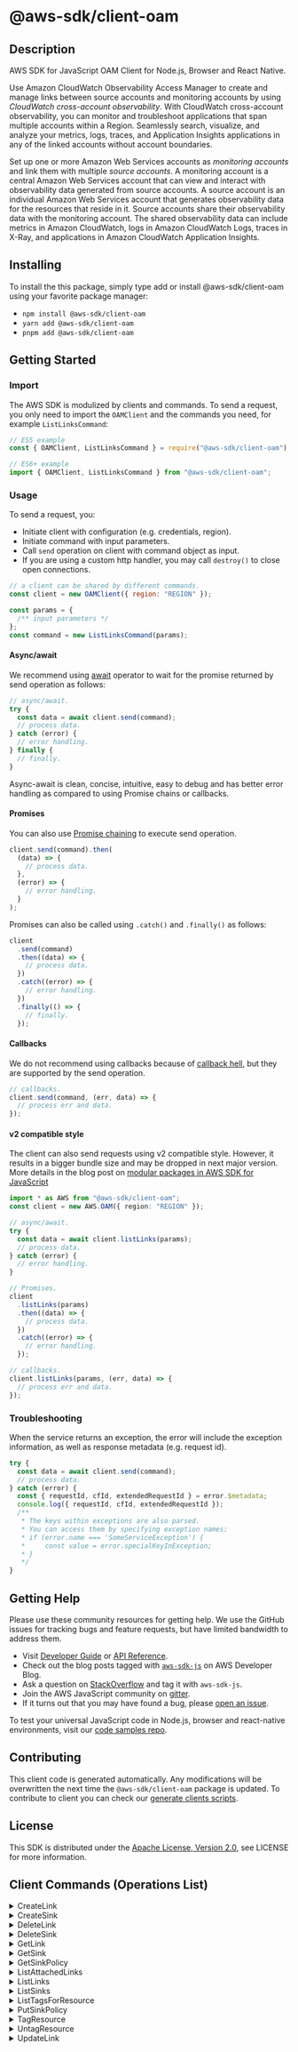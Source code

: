 <!-- generated file, do not edit directly -->

# @aws-sdk/client-oam

## Description

AWS SDK for JavaScript OAM Client for Node.js, Browser and React Native.

<p>Use Amazon CloudWatch Observability Access Manager to create and manage links between source accounts and
monitoring accounts by using <i>CloudWatch cross-account observability</i>. With
CloudWatch cross-account observability, you can monitor and troubleshoot applications that span
multiple accounts within a Region. Seamlessly search, visualize, and analyze your metrics,
logs, traces, and Application Insights applications in any of the linked accounts without account boundaries.</p>
<p>Set up one or more Amazon Web Services accounts as <i>monitoring
accounts</i> and link them with multiple <i>source accounts</i>. A
monitoring account is a central Amazon Web Services account that can view and interact with
observability data generated from source accounts. A source account is an individual Amazon Web Services account that generates observability data for the resources that reside in it.
Source accounts share their observability data with the monitoring account. The shared
observability data can include metrics in Amazon CloudWatch, logs in Amazon CloudWatch Logs, traces in X-Ray, and applications in Amazon CloudWatch Application Insights.</p>

## Installing

To install the this package, simply type add or install @aws-sdk/client-oam
using your favorite package manager:

- `npm install @aws-sdk/client-oam`
- `yarn add @aws-sdk/client-oam`
- `pnpm add @aws-sdk/client-oam`

## Getting Started

### Import

The AWS SDK is modulized by clients and commands.
To send a request, you only need to import the `OAMClient` and
the commands you need, for example `ListLinksCommand`:

```js
// ES5 example
const { OAMClient, ListLinksCommand } = require("@aws-sdk/client-oam");
```

```ts
// ES6+ example
import { OAMClient, ListLinksCommand } from "@aws-sdk/client-oam";
```

### Usage

To send a request, you:

- Initiate client with configuration (e.g. credentials, region).
- Initiate command with input parameters.
- Call `send` operation on client with command object as input.
- If you are using a custom http handler, you may call `destroy()` to close open connections.

```js
// a client can be shared by different commands.
const client = new OAMClient({ region: "REGION" });

const params = {
  /** input parameters */
};
const command = new ListLinksCommand(params);
```

#### Async/await

We recommend using [await](https://developer.mozilla.org/en-US/docs/Web/JavaScript/Reference/Operators/await)
operator to wait for the promise returned by send operation as follows:

```js
// async/await.
try {
  const data = await client.send(command);
  // process data.
} catch (error) {
  // error handling.
} finally {
  // finally.
}
```

Async-await is clean, concise, intuitive, easy to debug and has better error handling
as compared to using Promise chains or callbacks.

#### Promises

You can also use [Promise chaining](https://developer.mozilla.org/en-US/docs/Web/JavaScript/Guide/Using_promises#chaining)
to execute send operation.

```js
client.send(command).then(
  (data) => {
    // process data.
  },
  (error) => {
    // error handling.
  }
);
```

Promises can also be called using `.catch()` and `.finally()` as follows:

```js
client
  .send(command)
  .then((data) => {
    // process data.
  })
  .catch((error) => {
    // error handling.
  })
  .finally(() => {
    // finally.
  });
```

#### Callbacks

We do not recommend using callbacks because of [callback hell](http://callbackhell.com/),
but they are supported by the send operation.

```js
// callbacks.
client.send(command, (err, data) => {
  // process err and data.
});
```

#### v2 compatible style

The client can also send requests using v2 compatible style.
However, it results in a bigger bundle size and may be dropped in next major version. More details in the blog post
on [modular packages in AWS SDK for JavaScript](https://aws.amazon.com/blogs/developer/modular-packages-in-aws-sdk-for-javascript/)

```ts
import * as AWS from "@aws-sdk/client-oam";
const client = new AWS.OAM({ region: "REGION" });

// async/await.
try {
  const data = await client.listLinks(params);
  // process data.
} catch (error) {
  // error handling.
}

// Promises.
client
  .listLinks(params)
  .then((data) => {
    // process data.
  })
  .catch((error) => {
    // error handling.
  });

// callbacks.
client.listLinks(params, (err, data) => {
  // process err and data.
});
```

### Troubleshooting

When the service returns an exception, the error will include the exception information,
as well as response metadata (e.g. request id).

```js
try {
  const data = await client.send(command);
  // process data.
} catch (error) {
  const { requestId, cfId, extendedRequestId } = error.$metadata;
  console.log({ requestId, cfId, extendedRequestId });
  /**
   * The keys within exceptions are also parsed.
   * You can access them by specifying exception names:
   * if (error.name === 'SomeServiceException') {
   *     const value = error.specialKeyInException;
   * }
   */
}
```

## Getting Help

Please use these community resources for getting help.
We use the GitHub issues for tracking bugs and feature requests, but have limited bandwidth to address them.

- Visit [Developer Guide](https://docs.aws.amazon.com/sdk-for-javascript/v3/developer-guide/welcome.html)
  or [API Reference](https://docs.aws.amazon.com/AWSJavaScriptSDK/v3/latest/index.html).
- Check out the blog posts tagged with [`aws-sdk-js`](https://aws.amazon.com/blogs/developer/tag/aws-sdk-js/)
  on AWS Developer Blog.
- Ask a question on [StackOverflow](https://stackoverflow.com/questions/tagged/aws-sdk-js) and tag it with `aws-sdk-js`.
- Join the AWS JavaScript community on [gitter](https://gitter.im/aws/aws-sdk-js-v3).
- If it turns out that you may have found a bug, please [open an issue](https://github.com/aws/aws-sdk-js-v3/issues/new/choose).

To test your universal JavaScript code in Node.js, browser and react-native environments,
visit our [code samples repo](https://github.com/aws-samples/aws-sdk-js-tests).

## Contributing

This client code is generated automatically. Any modifications will be overwritten the next time the `@aws-sdk/client-oam` package is updated.
To contribute to client you can check our [generate clients scripts](https://github.com/aws/aws-sdk-js-v3/tree/main/scripts/generate-clients).

## License

This SDK is distributed under the
[Apache License, Version 2.0](http://www.apache.org/licenses/LICENSE-2.0),
see LICENSE for more information.

## Client Commands (Operations List)

<details>
<summary>
CreateLink
</summary>

[Command API Reference](https://docs.aws.amazon.com/AWSJavaScriptSDK/v3/latest/clients/client-oam/classes/createlinkcommand.html) / [Input](https://docs.aws.amazon.com/AWSJavaScriptSDK/v3/latest/clients/client-oam/interfaces/createlinkcommandinput.html) / [Output](https://docs.aws.amazon.com/AWSJavaScriptSDK/v3/latest/clients/client-oam/interfaces/createlinkcommandoutput.html)

</details>
<details>
<summary>
CreateSink
</summary>

[Command API Reference](https://docs.aws.amazon.com/AWSJavaScriptSDK/v3/latest/clients/client-oam/classes/createsinkcommand.html) / [Input](https://docs.aws.amazon.com/AWSJavaScriptSDK/v3/latest/clients/client-oam/interfaces/createsinkcommandinput.html) / [Output](https://docs.aws.amazon.com/AWSJavaScriptSDK/v3/latest/clients/client-oam/interfaces/createsinkcommandoutput.html)

</details>
<details>
<summary>
DeleteLink
</summary>

[Command API Reference](https://docs.aws.amazon.com/AWSJavaScriptSDK/v3/latest/clients/client-oam/classes/deletelinkcommand.html) / [Input](https://docs.aws.amazon.com/AWSJavaScriptSDK/v3/latest/clients/client-oam/interfaces/deletelinkcommandinput.html) / [Output](https://docs.aws.amazon.com/AWSJavaScriptSDK/v3/latest/clients/client-oam/interfaces/deletelinkcommandoutput.html)

</details>
<details>
<summary>
DeleteSink
</summary>

[Command API Reference](https://docs.aws.amazon.com/AWSJavaScriptSDK/v3/latest/clients/client-oam/classes/deletesinkcommand.html) / [Input](https://docs.aws.amazon.com/AWSJavaScriptSDK/v3/latest/clients/client-oam/interfaces/deletesinkcommandinput.html) / [Output](https://docs.aws.amazon.com/AWSJavaScriptSDK/v3/latest/clients/client-oam/interfaces/deletesinkcommandoutput.html)

</details>
<details>
<summary>
GetLink
</summary>

[Command API Reference](https://docs.aws.amazon.com/AWSJavaScriptSDK/v3/latest/clients/client-oam/classes/getlinkcommand.html) / [Input](https://docs.aws.amazon.com/AWSJavaScriptSDK/v3/latest/clients/client-oam/interfaces/getlinkcommandinput.html) / [Output](https://docs.aws.amazon.com/AWSJavaScriptSDK/v3/latest/clients/client-oam/interfaces/getlinkcommandoutput.html)

</details>
<details>
<summary>
GetSink
</summary>

[Command API Reference](https://docs.aws.amazon.com/AWSJavaScriptSDK/v3/latest/clients/client-oam/classes/getsinkcommand.html) / [Input](https://docs.aws.amazon.com/AWSJavaScriptSDK/v3/latest/clients/client-oam/interfaces/getsinkcommandinput.html) / [Output](https://docs.aws.amazon.com/AWSJavaScriptSDK/v3/latest/clients/client-oam/interfaces/getsinkcommandoutput.html)

</details>
<details>
<summary>
GetSinkPolicy
</summary>

[Command API Reference](https://docs.aws.amazon.com/AWSJavaScriptSDK/v3/latest/clients/client-oam/classes/getsinkpolicycommand.html) / [Input](https://docs.aws.amazon.com/AWSJavaScriptSDK/v3/latest/clients/client-oam/interfaces/getsinkpolicycommandinput.html) / [Output](https://docs.aws.amazon.com/AWSJavaScriptSDK/v3/latest/clients/client-oam/interfaces/getsinkpolicycommandoutput.html)

</details>
<details>
<summary>
ListAttachedLinks
</summary>

[Command API Reference](https://docs.aws.amazon.com/AWSJavaScriptSDK/v3/latest/clients/client-oam/classes/listattachedlinkscommand.html) / [Input](https://docs.aws.amazon.com/AWSJavaScriptSDK/v3/latest/clients/client-oam/interfaces/listattachedlinkscommandinput.html) / [Output](https://docs.aws.amazon.com/AWSJavaScriptSDK/v3/latest/clients/client-oam/interfaces/listattachedlinkscommandoutput.html)

</details>
<details>
<summary>
ListLinks
</summary>

[Command API Reference](https://docs.aws.amazon.com/AWSJavaScriptSDK/v3/latest/clients/client-oam/classes/listlinkscommand.html) / [Input](https://docs.aws.amazon.com/AWSJavaScriptSDK/v3/latest/clients/client-oam/interfaces/listlinkscommandinput.html) / [Output](https://docs.aws.amazon.com/AWSJavaScriptSDK/v3/latest/clients/client-oam/interfaces/listlinkscommandoutput.html)

</details>
<details>
<summary>
ListSinks
</summary>

[Command API Reference](https://docs.aws.amazon.com/AWSJavaScriptSDK/v3/latest/clients/client-oam/classes/listsinkscommand.html) / [Input](https://docs.aws.amazon.com/AWSJavaScriptSDK/v3/latest/clients/client-oam/interfaces/listsinkscommandinput.html) / [Output](https://docs.aws.amazon.com/AWSJavaScriptSDK/v3/latest/clients/client-oam/interfaces/listsinkscommandoutput.html)

</details>
<details>
<summary>
ListTagsForResource
</summary>

[Command API Reference](https://docs.aws.amazon.com/AWSJavaScriptSDK/v3/latest/clients/client-oam/classes/listtagsforresourcecommand.html) / [Input](https://docs.aws.amazon.com/AWSJavaScriptSDK/v3/latest/clients/client-oam/interfaces/listtagsforresourcecommandinput.html) / [Output](https://docs.aws.amazon.com/AWSJavaScriptSDK/v3/latest/clients/client-oam/interfaces/listtagsforresourcecommandoutput.html)

</details>
<details>
<summary>
PutSinkPolicy
</summary>

[Command API Reference](https://docs.aws.amazon.com/AWSJavaScriptSDK/v3/latest/clients/client-oam/classes/putsinkpolicycommand.html) / [Input](https://docs.aws.amazon.com/AWSJavaScriptSDK/v3/latest/clients/client-oam/interfaces/putsinkpolicycommandinput.html) / [Output](https://docs.aws.amazon.com/AWSJavaScriptSDK/v3/latest/clients/client-oam/interfaces/putsinkpolicycommandoutput.html)

</details>
<details>
<summary>
TagResource
</summary>

[Command API Reference](https://docs.aws.amazon.com/AWSJavaScriptSDK/v3/latest/clients/client-oam/classes/tagresourcecommand.html) / [Input](https://docs.aws.amazon.com/AWSJavaScriptSDK/v3/latest/clients/client-oam/interfaces/tagresourcecommandinput.html) / [Output](https://docs.aws.amazon.com/AWSJavaScriptSDK/v3/latest/clients/client-oam/interfaces/tagresourcecommandoutput.html)

</details>
<details>
<summary>
UntagResource
</summary>

[Command API Reference](https://docs.aws.amazon.com/AWSJavaScriptSDK/v3/latest/clients/client-oam/classes/untagresourcecommand.html) / [Input](https://docs.aws.amazon.com/AWSJavaScriptSDK/v3/latest/clients/client-oam/interfaces/untagresourcecommandinput.html) / [Output](https://docs.aws.amazon.com/AWSJavaScriptSDK/v3/latest/clients/client-oam/interfaces/untagresourcecommandoutput.html)

</details>
<details>
<summary>
UpdateLink
</summary>

[Command API Reference](https://docs.aws.amazon.com/AWSJavaScriptSDK/v3/latest/clients/client-oam/classes/updatelinkcommand.html) / [Input](https://docs.aws.amazon.com/AWSJavaScriptSDK/v3/latest/clients/client-oam/interfaces/updatelinkcommandinput.html) / [Output](https://docs.aws.amazon.com/AWSJavaScriptSDK/v3/latest/clients/client-oam/interfaces/updatelinkcommandoutput.html)

</details>
